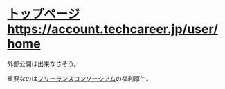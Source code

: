# [トップページ](https://account.techcareer.jp/user/home)https://account.techcareer.jp/user/home
外部公開は出来なさそう。

重要なのは[フリーランスコンソーシアム](https://itfreelance.jp/)の福利厚生。
